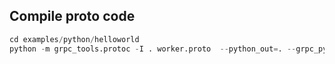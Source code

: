 ## Compile proto code

```python
cd examples/python/helloworld
python -m grpc_tools.protoc -I . worker.proto  --python_out=. --grpc_python_out=.
```
